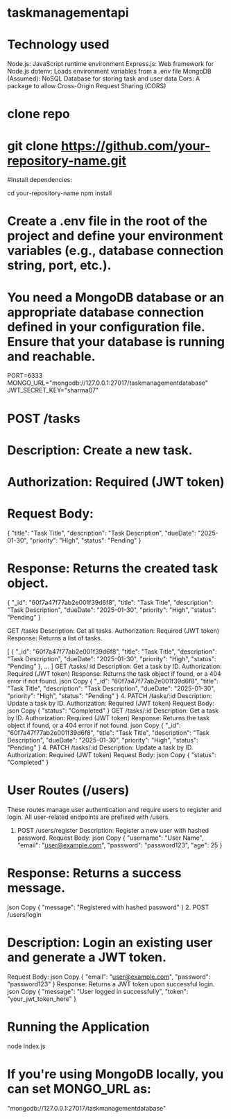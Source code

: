 # taskmanagementapi
# Technology used
Node.js: JavaScript runtime environment
Express.js: Web framework for Node.js
dotenv: Loads environment variables from a .env file
MongoDB (Assumed): NoSQL Database for storing task and user data
Cors: A package to allow Cross-Origin Request Sharing (CORS)


# clone repo

# git clone https://github.com/your-repository-name.git

#Install dependencies:

cd your-repository-name
npm install

# Create a .env file in the root of the project and define your environment variables (e.g., database connection string, port, etc.).

# You need a MongoDB database or an appropriate database connection defined in your configuration file. Ensure that your database is running and reachable.  
PORT=6333
MONGO_URL="mongodb://127.0.0.1:27017/taskmanagementdatabase"
JWT_SECRET_KEY="sharma07" 


# POST /tasks
# Description: Create a new task.
# Authorization: Required (JWT token)
# Request Body:

{
  "title": "Task Title",
  "description": "Task Description",
  "dueDate": "2025-01-30",
  "priority": "High",
  "status": "Pending"
}  

# Response: Returns the created task object.

{
  "_id": "60f7a47f77ab2e001f39d6f8",
  "title": "Task Title",
  "description": "Task Description",
  "dueDate": "2025-01-30",
  "priority": "High",
  "status": "Pending"
}

GET /tasks
Description: Get all tasks.
Authorization: Required (JWT token)
Response: Returns a list of tasks.

[
  {
    "_id": "60f7a47f77ab2e001f39d6f8",
    "title": "Task Title",
    "description": "Task Description",
    "dueDate": "2025-01-30",
    "priority": "High",
    "status": "Pending"
  },
  ...
]
GET /tasks/:id
Description: Get a task by ID.
Authorization: Required (JWT token)
Response: Returns the task object if found, or a 404 error if not found.
json
Copy
{
  "_id": "60f7a47f77ab2e001f39d6f8",
  "title": "Task Title",
  "description": "Task Description",
  "dueDate": "2025-01-30",
  "priority": "High",
  "status": "Pending"
}
4. PATCH /tasks/:id
Description: Update a task by ID.
Authorization: Required (JWT token)
Request Body:
json
Copy
{
  "status": "Completed"
}
GET /tasks/:id
Description: Get a task by ID.
Authorization: Required (JWT token)
Response: Returns the task object if found, or a 404 error if not found.
json
Copy
{
  "_id": "60f7a47f77ab2e001f39d6f8",
  "title": "Task Title",
  "description": "Task Description",
  "dueDate": "2025-01-30",
  "priority": "High",
  "status": "Pending"
}
4. PATCH /tasks/:id
Description: Update a task by ID.
Authorization: Required (JWT token)
Request Body:
json
Copy
{
  "status": "Completed"
}   

# User Routes (/users)
These routes manage user authentication and require users to register and login. All user-related endpoints are prefixed with /users.

1. POST /users/register
Description: Register a new user with hashed password.
Request Body:
json
Copy
{
  "username": "User Name",
  "email": "user@example.com",
  "password": "password123",
  "age": 25
}
# Response: Returns a success message.
json
Copy
{
  "message": "Registered with hashed password"
}
2. POST /users/login
# Description: Login an existing user and generate a JWT token.
Request Body:
json
Copy
{
  "email": "user@example.com",
  "password": "password123"
}
Response: Returns a JWT token upon successful login.
json
Copy
{
  "message": "User logged in successfully",
  "token": "your_jwt_token_here"
}
# Running the Application
node index.js


# If you're using MongoDB locally, you can set MONGO_URL as:

"mongodb://127.0.0.1:27017/taskmanagementdatabase"
